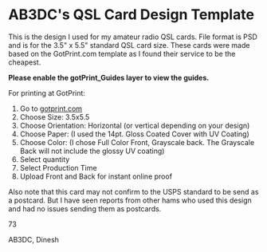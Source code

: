 # AB3DC's QSL Card Design Template

This is the design I used for my amateur radio QSL cards. File format is PSD and is for the 3.5" x 5.5" standard QSL card size.
These cards were made based on the GotPrint.com template as I found their service to be the cheapest.

**Please enable the gotPrint_Guides layer to view the guides.**

For printing at GotPrint:

1. Go to [gotprint.com](https://www.gotprint.com/products/postcards/order.html)
2. Choose Size: 3.5x5.5
3. Choose Orientation: Horizontal (or vertical depending on your design)
4. Choose Paper: (I used the 14pt. Gloss Coated Cover with UV Coating)
5. Choose Color: (I chose Full Color Front, Grayscale back. The Grayscale Back will not include the glossy UV coating)
6. Select quantity
7. Select Production Time
8. Upload Front and Back for instant online proof

Also note that this card may not confirm to the USPS standard to be send as a postcard. But I have seen reports from other hams who used this design and had no issues sending them as postcards.

73

AB3DC, Dinesh

